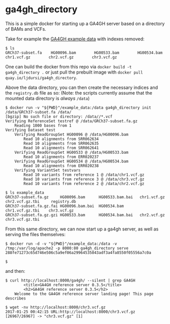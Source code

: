 # ga4gh_directory

This is a simple docker for starting up a GA4GH server based on a directory of BAMs and VCFs.

Take for example the [GA4GH example data](https://github.com/ga4gh/server/releases/download/data/ga4gh-example-data_4.6.tar) with
indexes removed:

```
$ ls
GRCh37-subset.fa    HG00096.bam        HG00533.bam        HG00534.bam        chr1.vcf.gz        chr2.vcf.gz        chr3.vcf.gz
```

One can build the docker from this repo via `docker build -t ga4gh_directory .` or just pull the 
prebuilt image with `docker pull quay.io/ljdursi/ga4gh_directory`.

Above the data directory, you can then create the necessary indices and the `registry.db` file as so: (Note: the scripts currently assume that the mounted data directory is _always_ `/data`)

```
$ docker run -v "${PWD}"/example_data:/data ga4gh_directory init /data/GRCh37-subset.fa /data/
[bgzip] No such file or directory: /data//*.vcf
Verifying ReferenceSet testref @ /data/GRCh37-subset.fa.gz
    Reading 1000 bases from 1
Verifying Dataset test
    Verifying ReadGroupSet HG00096 @ /data/HG00096.bam
        Read 10 alignments from SRR062634
        Read 10 alignments from SRR062635
        Read 10 alignments from SRR062641
    Verifying ReadGroupSet HG00533 @ /data/HG00533.bam
        Read 10 alignments from ERR020237
    Verifying ReadGroupSet HG00534 @ /data/HG00534.bam
        Read 10 alignments from ERR020238
    Verifying VariantSet testvars
        Read 10 variants from reference 1 @ /data/chr1.vcf.gz
        Read 10 variants from reference 3 @ /data/chr3.vcf.gz
        Read 10 variants from reference 2 @ /data/chr2.vcf.gz

$ ls example_data
GRCh37-subset.fa.gz     HG00096.bam      HG00533.bam.bai   chr1.vcf.gz        chr2.vcf.gz.tbi     registry.db
GRCh37-subset.fa.gz.fai HG00096.bam.bai  HG00534.bam       chr1.vcf.gz.tbi    chr3.vcf.gz
GRCh37-subset.fa.gz.gzi HG00533.bam      HG00534.bam.bai   chr2.vcf.gz        chr3.vcf.gz.tbi
```

From this same directory, we can now start up a ga4gh server, as well as serving the files themselves:

```
$ docker run -d -v "${PWD}"/example_data:/data -v /tmp:/var/log/apache2 -p 8000:80 ga4gh_directory serve
288fe71273c65d746e506c5a9ef06a29964535043adf3a4fa8550f05556a7c0a

$
```

and then:
```
$ curl http://localhost:8000/ga4gh/ --silent | grep GA4GH
        <title>GA4GH reference server 0.3.5</title>
        <h2>GA4GH reference server 0.3.5</h2>
    Welcome to the GA4GH reference server landing page! This page describes

$ wget -nv http://localhost:8000/chr3.vcf.gz
2017-01-25 00:42:15 URL:http://localhost:8000/chr3.vcf.gz [26967/26967] -> "chr3.vcf.gz" [1]
```
